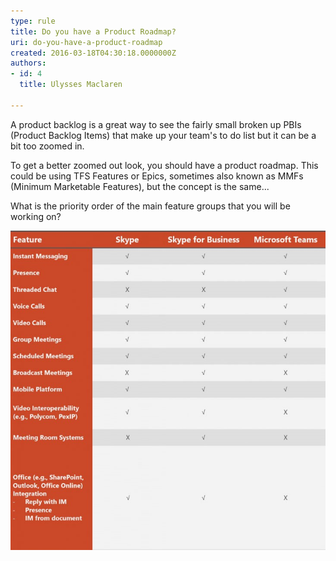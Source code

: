 ```yaml
---
type: rule
title: Do you have a Product Roadmap?
uri: do-you-have-a-product-roadmap
created: 2016-03-18T04:30:18.0000000Z
authors:
- id: 4
  title: Ulysses Maclaren

---
```


A product backlog is a great way to see the fairly small broken up PBIs (Product Backlog Items) that make up your team's to do list but it can be a bit too zoomed in.
 
To get a better zoomed out look, you should have a product roadmap. This could be using TFS Features or Epics, sometimes also known as MMFs (Minimum Marketable Features), but the concept is the same...

What is the priority order of the main feature groups that you will be working on?

![TFS PBIs organized by Features to see a long term Product Roadmap and high level priorities](Features.jpg)
